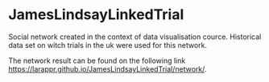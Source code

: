 # JamesLindsayLinkedTrial

Social network created in the context of data visualisation cource. Historical data set on witch trials in the uk were used for this network.

The network result can be found on the following link https://larappr.github.io/JamesLindsayLinkedTrial/network/.
